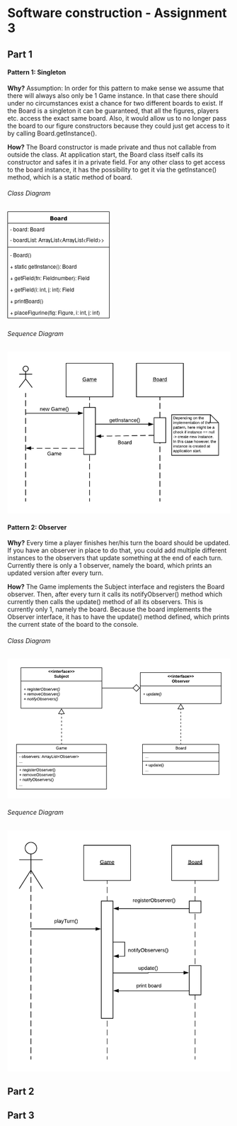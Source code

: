 # Software construction - Assignment 3

## Part 1

#### Pattern 1: Singleton

**Why?** Assumption: In order for this pattern to make sense we assume that there will
always also only be 1 Game instance. In that case there should under no circumstances exist
a chance for two different boards to exist. If the Board is a singleton it can be guaranteed,
that all the figures, players etc. access the exact same board. Also, it would allow us to
no longer pass the board to our figure constructors because they could just get access to it by calling Board.getInstance().
  
**How?** The Board constructor is made private and thus not callable from outside the class. At application start,
the Board class itself calls its constructor and safes it in a private field. For any other class to get access to
the board instance, it has the possibility to get it via the getInstance() method, which is a static method of board.


###### Class Diagram

![Class Diagram](images/Board-Singleton-Class.png "Class Diagram")

###### Sequence Diagram

![Sequence Diagram](images/Board-Singleton-Sequence.png "Sequence Diagram")

#### Pattern 2: Observer

**Why?** Every time a player finishes her/his turn the board should be updated.
If you have an observer in place to do that, you could add multiple different instances to the observers that update
something at the end of each turn. Currently there is only a 1 observer, namely the board, which prints an updated version
after every turn. 

**How?** The Game implements the Subject interface and registers the Board observer. Then, after
every turn it calls its notifyObserver() method which currently then calls the update() method of all its
observers. This is currently only 1, namely the board. Because the board implements the Observer interface, it has to have the
update() method defined, which prints the current state of the board to the console.

###### Class Diagram

![Class Diagram](images/Observer-class.png "Class Diagram")

###### Sequence Diagram
![Sequence Diagram](images/Observer-Sequence.png "Sequence Diagram")

## Part 2

## Part 3
